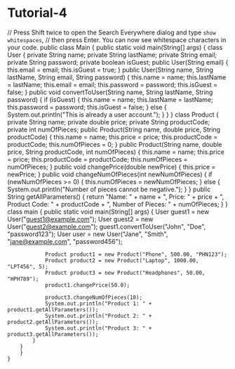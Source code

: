 # Tutorial-4
// Press Shift twice to open the Search Everywhere dialog and type `show whitespaces`,
// then press Enter. You can now see whitespace characters in your code.
public class Main {
    public static void main(String[] args) {
        class User {
            private String name;
            private String lastName;
            private String email;
            private String password;
            private boolean isGuest;
            public User(String email) {
                this.email = email;
                this.isGuest = true;
            }
            public User(String name, String lastName, String email, String password) {
                this.name = name;
                this.lastName = lastName;
                this.email = email;
                this.password = password;
                this.isGuest = false;
            }
            public void convertToUser(String name, String lastName, String password) {
                if (isGuest) {
                    this.name = name;
                    this.lastName = lastName;
                    this.password = password;
                    this.isGuest = false;
                } else {
                    System.out.println("This is already a user account.");
                }
            }
        }
        class Product {
            private String name;
            private double price;
            private String productCode;
            private int numOfPieces;
            public Product(String name, double price, String productCode) {
                this.name = name;
                this.price = price;
                this.productCode = productCode;
                this.numOfPieces = 0;
            }
            public Product(String name, double price, String productCode, int numOfPieces) {
            this.name = name;
                this.price = price;
                this.productCode = productCode;
                this.numOfPieces = numOfPieces;
            }
            public void changePrice(double newPrice) {
                this.price = newPrice;
            }
            public void changeNumOfPieces(int newNumOfPieces) {
                if (newNumOfPieces >= 0) {
                    this.numOfPieces = newNumOfPieces;
                } else {
                    System.out.println("Number of pieces cannot be negative.");
                }
            }
            public String getAllParameters() {
                return "Name: " + name + ", Price: " + price + ", Product Code: " + productCode + ", Number of Pieces: " + numOfPieces;
            }
        }
        class main {
            public static void main(String[] args) {
                User guest1 = new User("guest1@example.com");
                User guest2 = new User("guest2@example.com");
                guest1.convertToUser("John", "Doe", "password123");
                User user = new User("Jane", "Smith", "jane@example.com", "password456");

                Product product1 = new Product("Phone", 500.00, "PHN123");
                Product product2 = new Product("Laptop", 1000.00, "LPT456", 5);
                Product product3 = new Product("Headphones", 50.00, "HPH789");
                product1.changePrice(50.0);

                product3.changeNumOfPieces(10);
                System.out.println("Product 1: " + product1.getAllParameters());
                System.out.println("Product 2: " + product2.getAllParameters());
                System.out.println("Product 3: " + product3.getAllParameters());
            }
        }
        }
    }
